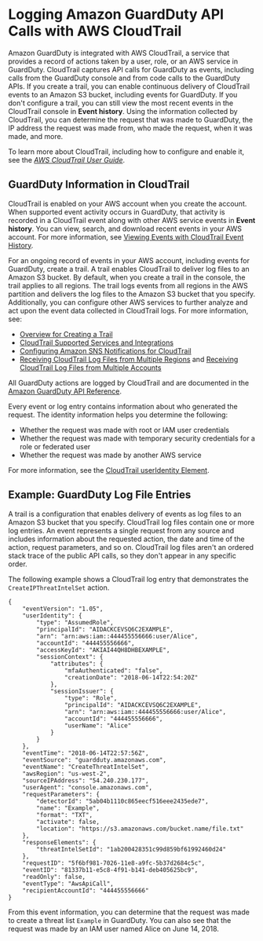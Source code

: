 # Logging Amazon GuardDuty API Calls with AWS CloudTrail<a name="logging-using-cloudtrail"></a>

Amazon GuardDuty is integrated with AWS CloudTrail, a service that provides a record of actions taken by a user, role, or an AWS service in GuardDuty\. CloudTrail captures API calls for GuardDuty as events, including calls from the GuardDuty console and from code calls to the GuardDuty APIs\. If you create a trail, you can enable continuous delivery of CloudTrail events to an Amazon S3 bucket, including events for GuardDuty\. If you don't configure a trail, you can still view the most recent events in the CloudTrail console in **Event history**\. Using the information collected by CloudTrail, you can determine the request that was made to GuardDuty, the IP address the request was made from, who made the request, when it was made, and more\. 

To learn more about CloudTrail, including how to configure and enable it, see the *[AWS CloudTrail User Guide](https://docs.aws.amazon.com/awscloudtrail/latest/userguide/)*\.

## GuardDuty Information in CloudTrail<a name="service-name-info-in-cloudtrail"></a>

CloudTrail is enabled on your AWS account when you create the account\. When supported event activity occurs in GuardDuty, that activity is recorded in a CloudTrail event along with other AWS service events in **Event history**\. You can view, search, and download recent events in your AWS account\. For more information, see [Viewing Events with CloudTrail Event History](https://docs.aws.amazon.com/awscloudtrail/latest/userguide/view-cloudtrail-events.html)\. 

For an ongoing record of events in your AWS account, including events for GuardDuty, create a trail\. A trail enables CloudTrail to deliver log files to an Amazon S3 bucket\. By default, when you create a trail in the console, the trail applies to all regions\. The trail logs events from all regions in the AWS partition and delivers the log files to the Amazon S3 bucket that you specify\. Additionally, you can configure other AWS services to further analyze and act upon the event data collected in CloudTrail logs\. For more information, see: 
+ [Overview for Creating a Trail](https://docs.aws.amazon.com/awscloudtrail/latest/userguide/cloudtrail-create-and-update-a-trail.html)
+ [CloudTrail Supported Services and Integrations](https://docs.aws.amazon.com/awscloudtrail/latest/userguide/cloudtrail-aws-service-specific-topics.html)
+ [Configuring Amazon SNS Notifications for CloudTrail](https://docs.aws.amazon.com/awscloudtrail/latest/userguide/getting_notifications_top_level.html)
+ [Receiving CloudTrail Log Files from Multiple Regions](https://docs.aws.amazon.com/awscloudtrail/latest/userguide/receive-cloudtrail-log-files-from-multiple-regions.html) and [Receiving CloudTrail Log Files from Multiple Accounts](https://docs.aws.amazon.com/awscloudtrail/latest/userguide/cloudtrail-receive-logs-from-multiple-accounts.html)

All GuardDuty actions are logged by CloudTrail and are documented in the [Amazon GuardDuty API Reference](guardduty_api_ref.md)\.

Every event or log entry contains information about who generated the request\. The identity information helps you determine the following: 
+ Whether the request was made with root or IAM user credentials
+ Whether the request was made with temporary security credentials for a role or federated user
+ Whether the request was made by another AWS service

For more information, see the [CloudTrail userIdentity Element](https://docs.aws.amazon.com/awscloudtrail/latest/userguide/cloudtrail-event-reference-user-identity.html)\.

## Example: GuardDuty Log File Entries<a name="understanding-service-name-entries"></a>

 A trail is a configuration that enables delivery of events as log files to an Amazon S3 bucket that you specify\. CloudTrail log files contain one or more log entries\. An event represents a single request from any source and includes information about the requested action, the date and time of the action, request parameters, and so on\. CloudTrail log files aren't an ordered stack trace of the public API calls, so they don't appear in any specific order\.

The following example shows a CloudTrail log entry that demonstrates the `CreateIPThreatIntelSet` action\.

```
{
    "eventVersion": "1.05",
    "userIdentity": {
        "type": "AssumedRole",
        "principalId": "AIDACKCEVSQ6C2EXAMPLE",
        "arn": "arn:aws:iam::444455556666:user/Alice",
        "accountId": "444455556666",
        "accessKeyId": "AKIAI44QH8DHBEXAMPLE",
        "sessionContext": {
            "attributes": {
                "mfaAuthenticated": "false",
                "creationDate": "2018-06-14T22:54:20Z"
            },
            "sessionIssuer": {
                "type": "Role",
                "principalId": "AIDACKCEVSQ6C2EXAMPLE",
                "arn": "arn:aws:iam::444455556666:user/Alice",
                "accountId": "444455556666",
                "userName": "Alice"
            }
        }
    },
    "eventTime": "2018-06-14T22:57:56Z",
    "eventSource": "guardduty.amazonaws.com",
    "eventName": "CreateThreatIntelSet",
    "awsRegion": "us-west-2",
    "sourceIPAddress": "54.240.230.177",
    "userAgent": "console.amazonaws.com",
    "requestParameters": {
        "detectorId": "5ab04b1110c865eecf516eee2435ede7",
        "name": "Example",
        "format": "TXT",
        "activate": false,
        "location": "https://s3.amazonaws.com/bucket.name/file.txt"
    },
    "responseElements": {
        "threatIntelSetId": "1ab200428351c99d859bf61992460d24"
    },
    "requestID": "5f6bf981-7026-11e8-a9fc-5b37d2684c5c",
    "eventID": "81337b11-e5c8-4f91-b141-deb405625bc9",
    "readOnly": false,
    "eventType": "AwsApiCall",
    "recipientAccountId": "444455556666"
}
```

From this event information, you can determine that the request was made to create a threat list `Example` in GuardDuty\. You can also see that the request was made by an IAM user named Alice on June 14, 2018\.